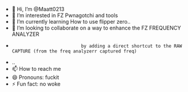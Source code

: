 - 👋 Hi, I’m @Maatt0213
- 👀 I’m interested in FZ Pwnagotchi and tools
- 🌱 I’m currently learning How to use flipper zero..
- 💞️ I’m looking to collaborate on a way to enhance the FZ FREQUENCY ANALYZER
-                               by adding a direct shortcut to the RAW CAPTURE (from the freq analyzerr captured freq)                         
- ..
- 📫 How to reach me 
- 😄 Pronouns: fuckit
- ⚡ Fun fact: no woke

<!---
Maatt0213/Maatt0213 is a ✨ special ✨ repository because its `README.md` (this file) appears on your GitHub profile.
You can click the Preview link to take a look at your changes.
--->
